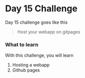 # Day 15 Challenge

Day 15 challenge goes like this
> Host your webapp on gitpages

### What to learn

With this challenge, you will learn

1) Hosting a webapp
2) Github pages